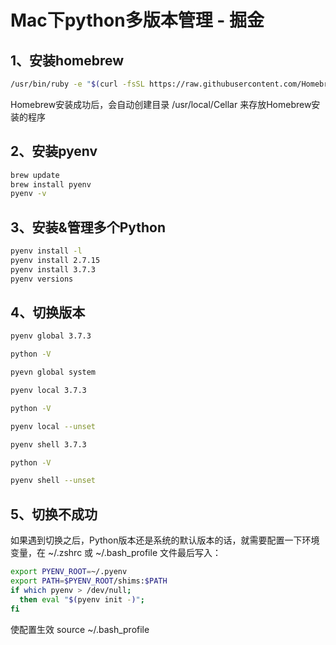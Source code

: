 # Mac下python多版本管理 - 掘金
1、安装homebrew
------------

```bash
/usr/bin/ruby -e "$(curl -fsSL https://raw.githubusercontent.com/Homebrew/install/master/install)"

```

Homebrew安装成功后，会自动创建目录 /usr/local/Cellar 来存放Homebrew安装的程序

2、安装pyenv
---------

```bash
brew update
brew install pyenv
pyenv -v 

```

3、安装&管理多个Python
---------------

```bash
pyenv install -l  
pyenv install 2.7.15
pyenv install 3.7.3
pyenv versions 

```

4、切换版本
------

```bash
pyenv global 3.7.3 

python -V  

pyevn global system  

pyenv local 3.7.3  

python -V  

pyenv local --unset  

pyenv shell 3.7.3  

python -V  

pyenv shell --unset  

```

5、切换不成功
-------

如果遇到切换之后，Python版本还是系统的默认版本的话，就需要配置一下环境变量，在 ~/.zshrc 或 ~/.bash_profile 文件最后写入：

```bash
export PYENV_ROOT=~/.pyenv
export PATH=$PYENV_ROOT/shims:$PATH
if which pyenv > /dev/null;
  then eval "$(pyenv init -)";
fi

```

使配置生效 source ~/.bash_profile
